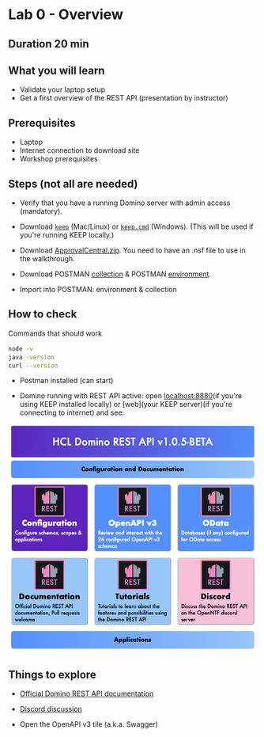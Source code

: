 # Lab 0 - Overview

## Duration 20 min

## What you will learn

- Validate your laptop setup
- Get a first overview of the REST API (presentation by instructor)

## Prerequisites

- Laptop
- Internet connection to download site
- Workshop prerequisites

## Steps (not all are needed)

- Verify that you have a running Domino server with admin access (mandatory).

- Download [`keep`](../downloads/keep) (Mac/Linux) or [`keep.cmd`](../downloads/keep.cmd) (Windows). (This will be used if you're running KEEP locally.)

- Download [ApprovalCentral.zip](../downloads/ApprovalCentral.zip). You need to have an .nsf file to use in the walkthrough.

- Download POSTMAN [collection](../downloads/dachnug2023.postman_collection.json) & POSTMAN [environment](../downloads/dachnug2023.postman_environment.json).
- Import into POSTMAN: environment & collection

## How to check

Commands that should work

```bash
node -v
java -version
curl --version
```

- Postman installed (can start)

- Domino running with REST API active: open [localhost:8880](http://localhost:8880)(if you're using KEEP installed locally) or [web](your KEEP server)(if you're connecting to internet) and see:

![Landing page](img/landingPage.png)

## Things to explore

- [Official Domino REST API documentation](https://opensource.hcltechsw.com/Domino-rest-api/index.html)

- [Discord discussion](https://discord.com/invite/jmRHpDRnH4)

- Open the OpenAPI v3 tile (a.k.a. Swagger)
